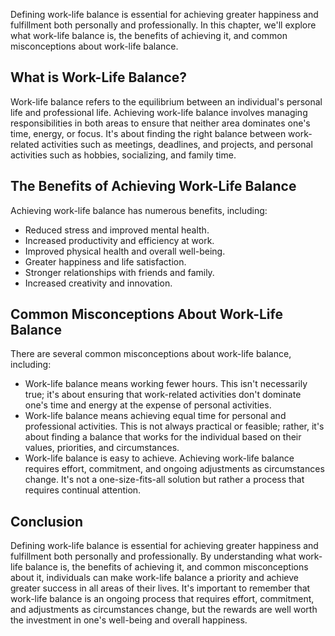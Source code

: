 
Defining work-life balance is essential for achieving greater happiness and fulfillment both personally and professionally. In this chapter, we'll explore what work-life balance is, the benefits of achieving it, and common misconceptions about work-life balance.

What is Work-Life Balance?
--------------------------

Work-life balance refers to the equilibrium between an individual's personal life and professional life. Achieving work-life balance involves managing responsibilities in both areas to ensure that neither area dominates one's time, energy, or focus. It's about finding the right balance between work-related activities such as meetings, deadlines, and projects, and personal activities such as hobbies, socializing, and family time.

The Benefits of Achieving Work-Life Balance
-------------------------------------------

Achieving work-life balance has numerous benefits, including:

* Reduced stress and improved mental health.
* Increased productivity and efficiency at work.
* Improved physical health and overall well-being.
* Greater happiness and life satisfaction.
* Stronger relationships with friends and family.
* Increased creativity and innovation.

Common Misconceptions About Work-Life Balance
---------------------------------------------

There are several common misconceptions about work-life balance, including:

* Work-life balance means working fewer hours. This isn't necessarily true; it's about ensuring that work-related activities don't dominate one's time and energy at the expense of personal activities.
* Work-life balance means achieving equal time for personal and professional activities. This is not always practical or feasible; rather, it's about finding a balance that works for the individual based on their values, priorities, and circumstances.
* Work-life balance is easy to achieve. Achieving work-life balance requires effort, commitment, and ongoing adjustments as circumstances change. It's not a one-size-fits-all solution but rather a process that requires continual attention.

Conclusion
----------

Defining work-life balance is essential for achieving greater happiness and fulfillment both personally and professionally. By understanding what work-life balance is, the benefits of achieving it, and common misconceptions about it, individuals can make work-life balance a priority and achieve greater success in all areas of their lives. It's important to remember that work-life balance is an ongoing process that requires effort, commitment, and adjustments as circumstances change, but the rewards are well worth the investment in one's well-being and overall happiness.

